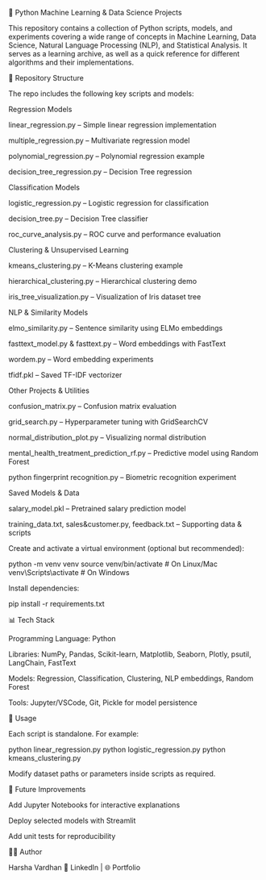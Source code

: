 🐍 Python Machine Learning & Data Science Projects

This repository contains a collection of Python scripts, models, and experiments covering a wide range of concepts in Machine Learning, Data Science, Natural Language Processing (NLP), and Statistical Analysis.
It serves as a learning archive, as well as a quick reference for different algorithms and their implementations.

📂 Repository Structure

The repo includes the following key scripts and models:

Regression Models

linear_regression.py – Simple linear regression implementation

multiple_regression.py – Multivariate regression model

polynomial_regression.py – Polynomial regression example

decision_tree_regression.py – Decision Tree regression

Classification Models

logistic_regression.py – Logistic regression for classification

decision_tree.py – Decision Tree classifier

roc_curve_analysis.py – ROC curve and performance evaluation

Clustering & Unsupervised Learning

kmeans_clustering.py – K-Means clustering example

hierarchical_clustering.py – Hierarchical clustering demo

iris_tree_visualization.py – Visualization of Iris dataset tree

NLP & Similarity Models

elmo_similarity.py – Sentence similarity using ELMo embeddings

fasttext_model.py & fasttext.py – Word embeddings with FastText

wordem.py – Word embedding experiments

tfidf.pkl – Saved TF-IDF vectorizer

Other Projects & Utilities

confusion_matrix.py – Confusion matrix evaluation

grid_search.py – Hyperparameter tuning with GridSearchCV

normal_distribution_plot.py – Visualizing normal distribution

mental_health_treatment_prediction_rf.py – Predictive model using Random Forest

python fingerprint recognition.py – Biometric recognition experiment

Saved Models & Data

salary_model.pkl – Pretrained salary prediction model

training_data.txt, sales&customer.py, feedback.txt – Supporting data & scripts

Create and activate a virtual environment (optional but recommended):

python -m venv venv
source venv/bin/activate   # On Linux/Mac
venv\Scripts\activate      # On Windows


Install dependencies:

pip install -r requirements.txt

📊 Tech Stack

Programming Language: Python

Libraries: NumPy, Pandas, Scikit-learn, Matplotlib, Seaborn, Plotly, psutil, LangChain, FastText

Models: Regression, Classification, Clustering, NLP embeddings, Random Forest

Tools: Jupyter/VSCode, Git, Pickle for model persistence

🚀 Usage

Each script is standalone. For example:

python linear_regression.py
python logistic_regression.py
python kmeans_clustering.py


Modify dataset paths or parameters inside scripts as required.

📌 Future Improvements

Add Jupyter Notebooks for interactive explanations

Deploy selected models with Streamlit

Add unit tests for reproducibility

👨‍💻 Author

Harsha Vardhan
🔗 LinkedIn
 | 🌐 Portfolio
